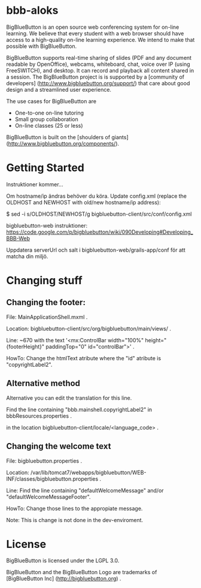 bbb-aloks
=============
BigBlueButton is an open source web conferencing system for on-line learning.  We believe that every student with a web browser should have access to a high-quality on-line learning experience.  We intend to make that possible with BigBlueButton. 

BigBlueButton supports real-time sharing of slides (PDF and any document readable by OpenOffice), webcams, whiteboard, chat, voice over IP (using FreeSWITCH), and desktop. It can record and playback all content shared in a session.  The BigBlueButton project is is supported by a [community of developers] (http://www.bigbluebutton.org/support/) that care about good design and a streamlined user experience. 

The use cases for BigBlueButton are
  * One-to-one on-line tutoring
  * Small group collaboration 
  * On-line classes (25 or less)

BigBlueButton is built on the [shoulders of giants] (http://www.bigbluebutton.org/components/).

Getting Started
===============
Instruktioner kommer...

Om hostname/ip ändras behöver du köra. Update config.xml (replace the OLDHOST and NEWHOST with old/new hostname/ip address):

$ sed -i s/OLDHOST/NEWHOST/g bigbluebutton-client/src/conf/config.xml

bigbluebutton-web instruktioner: https://code.google.com/p/bigbluebutton/wiki/090Developing#Developing_BBB-Web

Uppdatera serverUrl och salt i bigbluebutton-web/grails-app/conf för att matcha din miljö.

Changing stuff
==============

Changing the footer:
--------------------
File: MainApplicationShell.mxml .

Location: bigbluebutton-client/src/org/bigbluebutton/main/views/ .

Line: ~670 with the text '\<mx:ControlBar width="100%" height="{footerHeight}" paddingTop="0" id="controlBar"\>' .

HowTo: Change the htmlText atribute where the "id" atribute is "copyrightLabel2".

Alternative method
------------------
Alternative you can edit the translation for this line.

Find the line containing "bbb.mainshell.copyrightLabel2" in bbbResources.properties .

in the location bigbluebutton-client/locale/<language_code> .

Changing the welcome text
-------------------------
File: bigbluebutton.properties .

Location: /var/lib/tomcat7/webapps/bigbluebutton/WEB-INF/classes/bigbluebutton.properties .

Line: Find the line containing "defaultWelcomeMessage" and/or "defaultWelcomeMessageFooter".

HowTo: Change those lines to the appropiate message.

Note: This is change is not done in the dev-enviroment.

License
=======
BigBlueButton is licensed under the LGPL 3.0.

BigBlueButton and the BigBlueButton Logo are trademarks of [BigBlueButton Inc] (http://bigbluebutton.org) .
